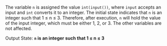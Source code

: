 The variable `n` is assigned the value `int(input())`, where `input` accepts an input and `int` converts it to an integer. The initial state indicates that `n` is an integer such that 1 ≤ n ≤ 3. Therefore, after execution, `n` will hold the value of the input integer, which must be either 1, 2, or 3. The other variables are not affected. 

Output State: **`n` is an integer such that 1 ≤ n ≤ 3**